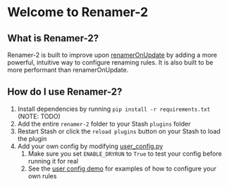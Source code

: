 # Welcome to Renamer-2

## What is Renamer-2?

Renamer-2 is built to improve upon [renamerOnUpdate](https://github.com/stashapp/CommunityScripts/tree/main/plugins/renamerOnUpdate) by adding a more powerful, intuitive way to configure renaming rules. It is also built to be more performant than renamerOnUpdate.

## How do I use Renamer-2?

1. Install dependencies by running `pip install -r requirements.txt` (NOTE: TODO)
2. Add the entire `renamer-2` folder to your Stash `plugins` folder
3. Restart Stash or click the `reload plugins` button on your Stash to load the plugin
4. Add your own config by modifying [user_config.py](./src/user_config.py)
   1. Make sure you set `ENABLE_DRYRUN` to `True` to test your config before running it for real
   2. See the [user config demo](./src/user_config_demo.py) for examples of how to configure your own rules
